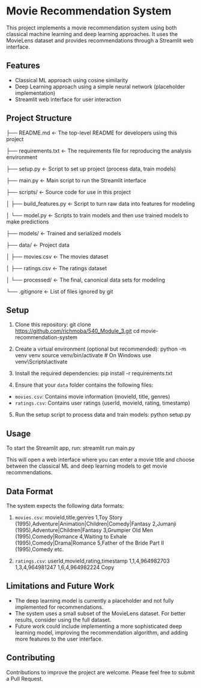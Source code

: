 # Movie Recommendation System

This project implements a movie recommendation system using both classical machine learning and deep learning approaches. It uses the MovieLens dataset and provides recommendations through a Streamlit web interface.

## Features

- Classical ML approach using cosine similarity
- Deep Learning approach using a simple neural network (placeholder implementation)
- Streamlit web interface for user interaction

## Project Structure
├── README.md               <- The top-level README for developers using this project

├── requirements.txt        <- The requirements file for reproducing the analysis environment

├── setup.py                <- Script to set up project (process data, train models)

├── main.py                 <- Main script to run the Streamlit interface

├── scripts/                <- Source code for use in this project

│   ├── build_features.py   <- Script to turn raw data into features for modeling

│   └── model.py            <- Scripts to train models and then use trained models to make predictions

├── models/                 <- Trained and serialized models

├── data/                   <- Project data

│   ├── movies.csv          <- The movies dataset

│   ├── ratings.csv         <- The ratings dataset

│   └── processed/          <- The final, canonical data sets for modeling

└── .gitignore              <- List of files ignored by git

## Setup

1. Clone this repository:
git clone https://github.com/richmoba/540_Module_3.git
cd movie-recommendation-system

2. Create a virtual environment (optional but recommended):
python -m venv venv
source venv/bin/activate  # On Windows use venv\Scripts\activate

3. Install the required dependencies:
pip install -r requirements.txt

4. Ensure that your `data` folder contains the following files:
- `movies.csv`: Contains movie information (movieId, title, genres)
- `ratings.csv`: Contains user ratings (userId, movieId, rating, timestamp)

5. Run the setup script to process data and train models:
python setup.py

## Usage

To start the Streamlit app, run:
streamlit run main.py

This will open a web interface where you can enter a movie title and choose between the classical ML and deep learning models to get movie recommendations.

## Data Format

The system expects the following data formats:

1. `movies.csv`:
movieId,title,genres
1,Toy Story (1995),Adventure|Animation|Children|Comedy|Fantasy
2,Jumanji (1995),Adventure|Children|Fantasy
3,Grumpier Old Men (1995),Comedy|Romance
4,Waiting to Exhale (1995),Comedy|Drama|Romance
5,Father of the Bride Part II (1995),Comedy
etc.

2. `ratings.csv`:
userId,movieId,rating,timestamp
1,1,4,964982703
1,3,4,964981247
1,6,4,964982224
Copy
## Limitations and Future Work

- The deep learning model is currently a placeholder and not fully implemented for recommendations.
- The system uses a small subset of the MovieLens dataset. For better results, consider using the full dataset.
- Future work could include implementing a more sophisticated deep learning model, improving the recommendation algorithm, and adding more features to the user interface.

## Contributing

Contributions to improve the project are welcome. Please feel free to submit a Pull Request.

 
